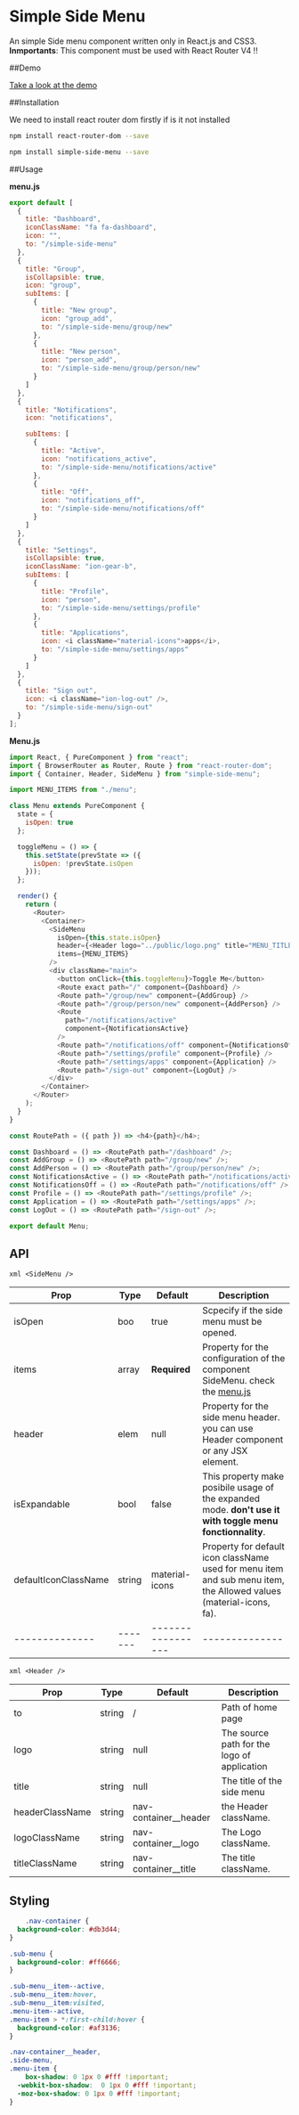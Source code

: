 # Simple Side Menu

An simple Side menu component written only in React.js and CSS3.
**Inmportants**: This component must be used with React Router V4 !!

##Demo

[Take a look at the demo](http://HamzaMhadbi.github.io/simple-side-menu)

##Installation

We need to install react router dom firstly if is it not installed

```bash
npm install react-router-dom --save
```

```bash
npm install simple-side-menu --save
```

##Usage

**menu.js**

```javascript
export default [
  {
    title: "Dashboard",
    iconClassName: "fa fa-dashboard",
    icon: "",
    to: "/simple-side-menu"
  },
  {
    title: "Group",
    isCollapsible: true,
    icon: "group",
    subItems: [
      {
        title: "New group",
        icon: "group_add",
        to: "/simple-side-menu/group/new"
      },
      {
        title: "New person",
        icon: "person_add",
        to: "/simple-side-menu/group/person/new"
      }
    ]
  },
  {
    title: "Notifications",
    icon: "notifications",

    subItems: [
      {
        title: "Active",
        icon: "notifications_active",
        to: "/simple-side-menu/notifications/active"
      },
      {
        title: "Off",
        icon: "notifications_off",
        to: "/simple-side-menu/notifications/off"
      }
    ]
  },
  {
    title: "Settings",
    isCollapsible: true,
    iconClassName: "ion-gear-b",
    subItems: [
      {
        title: "Profile",
        icon: "person",
        to: "/simple-side-menu/settings/profile"
      },
      {
        title: "Applications",
        icon: <i className="material-icons">apps</i>,
        to: "/simple-side-menu/settings/apps"
      }
    ]
  },
  {
    title: "Sign out",
    icon: <i className="ion-log-out" />,
    to: "/simple-side-menu/sign-out"
  }
];
```

**Menu.js**

```javascript
import React, { PureComponent } from "react";
import { BrowserRouter as Router, Route } from "react-router-dom";
import { Container, Header, SideMenu } from "simple-side-menu";

import MENU_ITEMS from "./menu";

class Menu extends PureComponent {
  state = {
    isOpen: true
  };

  toggleMenu = () => {
    this.setState(prevState => ({
      isOpen: !prevState.isOpen
    }));
  };

  render() {
    return (
      <Router>
        <Container>
          <SideMenu
            isOpen={this.state.isOpen}
            header={<Header logo="../public/logo.png" title="MENU_TITLE" />}
            items={MENU_ITEMS}
          />
          <div className="main">
            <button onClick={this.toggleMenu}>Toggle Me</button>
            <Route exact path="/" component={Dashboard} />
            <Route path="/group/new" component={AddGroup} />
            <Route path="/group/person/new" component={AddPerson} />
            <Route
              path="/notifications/active"
              component={NotificationsActive}
            />
            <Route path="/notifications/off" component={NotificationsOff} />
            <Route path="/settings/profile" component={Profile} />
            <Route path="/settings/apps" component={Application} />
            <Route path="/sign-out" component={LogOut} />
          </div>
        </Container>
      </Router>
    );
  }
}

const RoutePath = ({ path }) => <h4>{path}</h4>;

const Dashboard = () => <RoutePath path="/dashboard" />;
const AddGroup = () => <RoutePath path="/group/new" />;
const AddPerson = () => <RoutePath path="/group/person/new" />;
const NotificationsActive = () => <RoutePath path="/notifications/active" />;
const NotificationsOff = () => <RoutePath path="/notifications/off" />;
const Profile = () => <RoutePath path="/settings/profile" />;
const Application = () => <RoutePath path="/settings/apps" />;
const LogOut = () => <RoutePath path="/sign-out" />;

export default Menu;
```

## API

`xml <SideMenu />`

| Prop                 | Type    | Default           | Description                                                                                                                          |
| -------------------- | ------- | ----------------- | ------------------------------------------------------------------------------------------------------------------------------------ |
| isOpen               | boo     | true              | Scpecify if the side menu must be opened.                                                                                            |
| items                | array   | **Required**      | Property for the configuration of the component SideMenu. check the [menu.js](https://github.com/HamzaMhadbi/simple-side-menu#usage) |
| header               | elem    | null              | Property for the side menu header. you can use Header component or any JSX element.                                                  |
| isExpandable         | bool    | false             | This property make posibile usage of the expanded mode. **don't use it with toggle menu fonctionnality**.                            |
| defaultIconClassName | string  | material-icons    | Property for default icon className used for menu item and sub menu item, the Allowed values (material-icons, fa).                   |
| --------------       | ------- | ----------------- | --------------                                                                                                                       |

`xml <Header />`

| Prop            | Type   | Default                 | Description                                 |
| --------------- | ------ | ----------------------- | ------------------------------------------- |
| to              | string | /                       | Path of home page                           |
| logo            | string | null                    | The source path for the logo of application |
| title           | string | null                    | The title of the side menu                  |
| headerClassName | string | nav-container\_\_header | the Header className.                       |
| logoClassName   | string | nav-container\_\_logo   | The Logo className.                         |
| titleClassName  | string | nav-container\_\_title  | The title className.                        |

## Styling

```CSS
	.nav-container {
  background-color: #db3d44;
}

.sub-menu {
  background-color: #ff6666;
}

.sub-menu__item--active,
.sub-menu__item:hover,
.sub-menu__item:visited,
.menu-item--active,
.menu-item > *:first-child:hover {
  background-color: #af3136;
}

.nav-container__header,
.side-menu,
.menu-item {
	box-shadow: 0 1px 0 #fff !important;
  -webkit-box-shadow:  0 1px 0 #fff !important;
  -moz-box-shadow: 0 1px 0 #fff !important;
}
```
